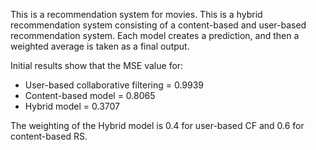 This is a recommendation system for movies. This is a hybrid recommendation system consisting of a content-based and user-based recommendation system. Each model creates a prediction, and then a weighted average is taken as a final output. 

Initial results show that the MSE value for:
- User-based collaborative filtering = 0.9939
- Content-based model = 0.8065
- Hybrid model = 0.3707

The weighting of the Hybrid model is 0.4 for user-based CF and 0.6 for content-based RS.
